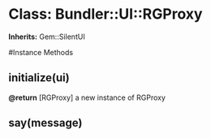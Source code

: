 # Class: Bundler::UI::RGProxy
**Inherits:** Gem::SilentUI
    




#Instance Methods
## initialize(ui) [](#method-i-initialize)

**@return** [RGProxy] a new instance of RGProxy

## say(message) [](#method-i-say)

